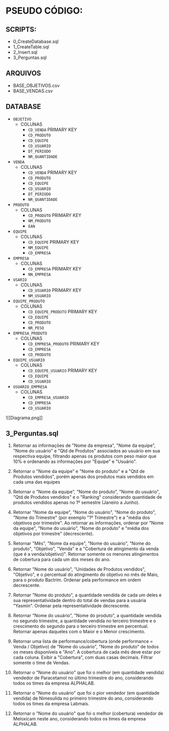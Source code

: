 # PSEUDO CÓDIGO:
## SCRIPTS: 
* 0_CreateDatabase.sql
* 1_CreateTable.sql
* 2_Insert.sql
* 3_Perguntas.sql
## ARQUIVOS
* BASE_OBJETIVOS.csv
* BASE_VENDAS.csv
## DATABASE
* `OBJETIVO`
	* COLUNAS
		* `CD_VENDA` PRIMARY KEY
		* `CD_PRODUTO` 
		* `CD_EQUIPE`
		* `CD_USUARIO`
		* `DT_PERIODO`
		* `NR_QUANTIDADE`
* `VENDA`
	* COLUNAS
		* `CD_VENDA` PRIMARY KEY
		* `CD_PRODUTO`
		* `CD_EQUIPE`
		* `CD_USUARIO`
		* `DT_PERIODO`
		* `NR_QUANTIDADE`
* `PRODUTO`
	* COLUNAS
		* `CD_PRODUTO` PRIMARY KEY
		* `NM_PRODUTO`
		* `EAN`
* `EQUIPE`
	* COLUNAS
		* `CD_EQUIPE` PRIMARY KEY
		* `NM_EQUIPE`
		* `CD_EMPRESA`
* `EMPRESA`
	* COLUNAS
		* `CD_EMPRESA` PRIMARY KEY
		* `NN_EMPRESA`
* `USARIO`
	* COLUNAS
		* `CD_USUARIO` PRIMARY KEY
		* `NM_USUARIO`
* `EQUIPE_PRODUTO`
	* COLUNAS
		* `CD_EQUIPE_PRODUTO` PRIMARY KEY
		* `CD_EQUIPE`
		* `CD_PRODUTO`
		* `NR_PESO`
* `EMPRESA_PRODUTO`
	* COLUNAS
		* `CD_EMPRESA_PRODUTO` PRIMARY KEY
		* `CD_EMPRESA`
		* `CD_PRODUTO`
* `EQUIPE_USUARIO`
	* COLUNAS
		* `CD_EQUIPE_USUARIO` PRIMARY KEY
		* `CD_EQUIPE`
		* `CD_USUARIO`
* `USUARIO_EMPRESA`
	* COLUNAS
		* `CD_EMPRESA_USUARIO` 
		* `CD_EMPRESA`
		* `CD_USUARIO`

![[Diagrama.png]]

## 3_Perguntas.sql


1) Retornar as informações de "Nome da empresa", "Nome da equipe", "Nome do usuário" e "Qtd de Produtos" associados ao usuário em sua respectiva equipe, filtrando apenas os produtos com peso maior que 10% e ordenando as informações por "Equipe" e "Usuário".

2) Retornar o "Nome da equipe" e "Nome do produto" e a "Qtd de Produtos vendidos", porém apenas dos produtos mais vendidos em cada uma das equipes 

3) Retornar o "Nome da equipe", "Nome do produto", "Nome do usuário", "Qtd de Produtos vendidos" e o "Ranking" considerando quantidade de produtos vendidos apenas no 1º semestre (Janeiro a Junho).

4) Retornar "Nome da equipe", "Nome do usuário", "Nome do produto", "Nome do Trimestre" (por exemplo "1º Trimestre") e a "média dos objetivos por trimestre". Ao retornar as informações, ordenar por "Nome da equipe", "Nome do usuário", "Nome do produto" e "média dos objetivos por trimestre" (decrescente).

5) Retornar "Mês", "Nome da equipe", "Nome do usuário", "Nome do produto", "Objetivo", "Venda" e a "Cobertura de atingimento da venda (que é a venda/objetivo)". Retornar somente os menores atingimentos de cobertura para cada um dos meses do ano.

6) Retornar "Nome do usuário", "Unidades de Produtos vendidos", "Objetivo", e o percentual do atingimento do objetivo no mês de Maio, para o produto Bactrim. Ordenar pela performance em ordem decrescente.

7) Retornar "Nome do produto", a quantidade vendida de cada um deles e sua representatividade dentro do total de vendas para a usuária "Yasmin". Ordenar pela representatividade decrescente.

8) Retornar "Nome do usuário", "Nome do produto", a quantidade vendida no segundo trimestre, a quantidade vendida no terceiro trimestre e o crescimento do segundo para o terceiro trimestre em percentual. Retornar apenas daqueles com o Maior e o Menor crescimento.

9) Retornar uma lista de performance/cobertura (onde performance = Venda / Objetivo) de "Nome do usuário", "Nome do produto" de todos os meses disponíveis e "Ano". A cobertura de cada mês deve estar por cada coluna. Exibir a "Cobertura", com duas casas decimais. Filtrar somente o time de Vendas.

10) Retornar o "Nome do usuário" que foi o melhor (em quantidade vendida) vendedor de Paracetamol no último trimestre do ano, considerando todos os times da empresa ALPHALAB.

11) Retornar o "Nome do usuário" que foi o pior vendedor (em quantidade vendida) de Nimesulida no primeiro trimestre do ano, considerando todos os times da empresa Labmais.

12) Retornar o "Nome do usuário" que foi o melhor (cobertura) vendedor de Meloxicam neste ano, considerando todos os times da empresa ALPHALAB.

